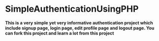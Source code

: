 # SimpleAuthenticationUsingPHP
<h4> This is a very simple yet very informative authentication project which include signup page, login page, edit profile page and logout page. You can fork this project and learn a lot from this project </h4>
